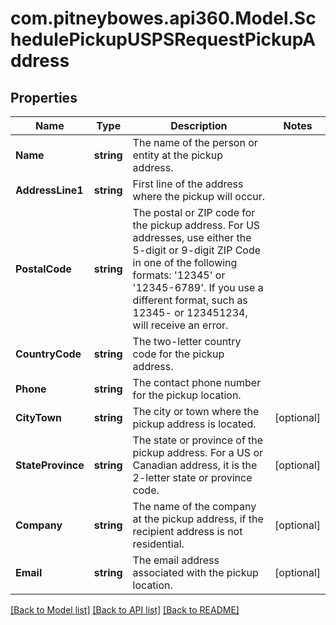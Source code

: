 # com.pitneybowes.api360.Model.SchedulePickupUSPSRequestPickupAddress

## Properties

Name | Type | Description | Notes
------------ | ------------- | ------------- | -------------
**Name** | **string** | The name of the person or entity at the pickup address. | 
**AddressLine1** | **string** | First line of the address where the pickup will occur. | 
**PostalCode** | **string** | The postal or ZIP code for the pickup address. For US addresses, use either the 5-digit or 9-digit ZIP Code in one of the following formats: &#39;12345&#39; or &#39;12345-6789&#39;. If you use a different format, such as 12345- or 123451234, will receive an error. | 
**CountryCode** | **string** | The two-letter country code for the pickup address. | 
**Phone** | **string** | The contact phone number for the pickup location. | 
**CityTown** | **string** | The city or town where the pickup address is located. | [optional] 
**StateProvince** | **string** | The state or province of the pickup address. For a US or Canadian address, it is the 2-letter state or province code. | [optional] 
**Company** | **string** | The name of the company at the pickup address, if the recipient address is not residential. | [optional] 
**Email** | **string** | The email address associated with the pickup location. | [optional] 

[[Back to Model list]](../../README.md#documentation-for-models) [[Back to API list]](../../README.md#documentation-for-api-endpoints) [[Back to README]](../../README.md)

